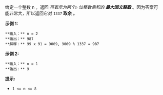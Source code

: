 给定一个整数 n ，返回 _可表示为两个`n` 位整数乘积的 **最大回文整数**_ 。因为答案可能非常大，所以返回它对 `1337` **取余** 。



**示例 1:**

    
    
    **输入：** n = 2
    **输出：** 987
    **解释：** 99 x 91 = 9009, 9009 % 1337 = 987
    

**示例 2:**

    
    
    **输入：** n = 1
    **输出：** 9
    



**提示:**

  * `1 <= n <= 8`

